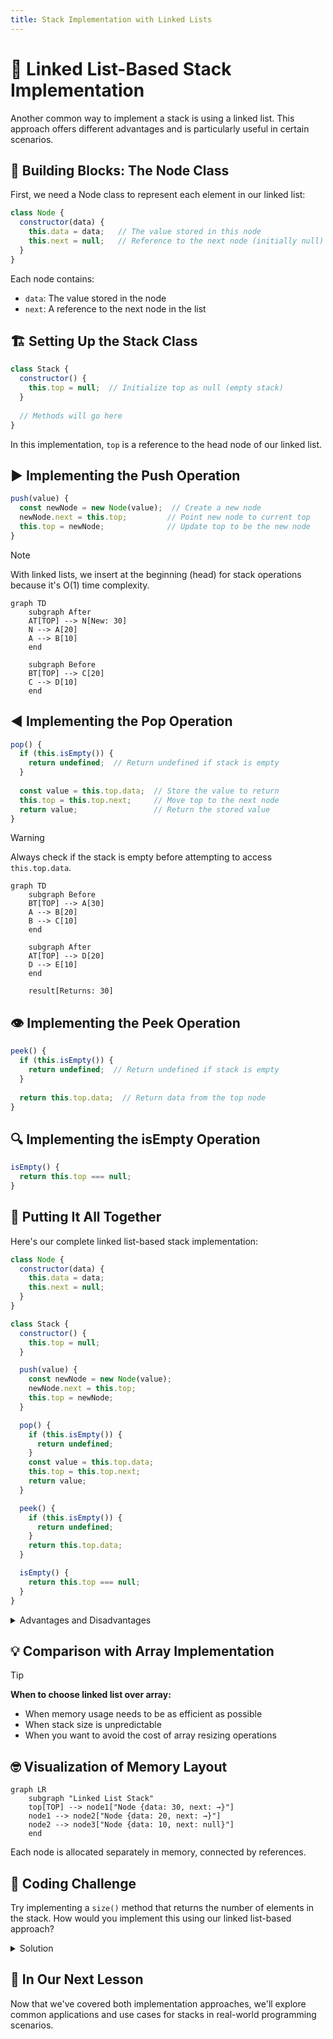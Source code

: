 ```yaml
---
title: Stack Implementation with Linked Lists
---
```


# 🔗 Linked List-Based Stack Implementation

Another common way to implement a stack is using a linked list. This approach offers different advantages and is particularly useful in certain scenarios.

## 🧱 Building Blocks: The Node Class

First, we need a Node class to represent each element in our linked list:

```javascript
class Node {
  constructor(data) {
    this.data = data;   // The value stored in this node
    this.next = null;   // Reference to the next node (initially null)
  }
}
```

Each node contains:
- `data`: The value stored in the node
- `next`: A reference to the next node in the list

## 🏗️ Setting Up the Stack Class

```javascript
class Stack {
  constructor() {
    this.top = null;  // Initialize top as null (empty stack)
  }
  
  // Methods will go here
}
```

In this implementation, `top` is a reference to the head node of our linked list.

## ▶️ Implementing the Push Operation

```javascript
push(value) {
  const newNode = new Node(value);  // Create a new node
  newNode.next = this.top;         // Point new node to current top
  this.top = newNode;              // Update top to be the new node
}
```

> [!NOTE]
> With linked lists, we insert at the beginning (head) for stack operations because it's O(1) time complexity.

```mermaid
graph TD
    subgraph After
    AT[TOP] --> N[New: 30]
    N --> A[20]
    A --> B[10]
    end
    
    subgraph Before
    BT[TOP] --> C[20]
    C --> D[10]
    end
```

## ◀️ Implementing the Pop Operation

```javascript
pop() {
  if (this.isEmpty()) {
    return undefined;  // Return undefined if stack is empty
  }
  
  const value = this.top.data;  // Store the value to return
  this.top = this.top.next;     // Move top to the next node
  return value;                 // Return the stored value
}
```

> [!WARNING]
> Always check if the stack is empty before attempting to access `this.top.data`.

```mermaid
graph TD
    subgraph Before
    BT[TOP] --> A[30]
    A --> B[20]
    B --> C[10]
    end
    
    subgraph After
    AT[TOP] --> D[20]
    D --> E[10]
    end
    
    result[Returns: 30]
```

## 👁️ Implementing the Peek Operation

```javascript
peek() {
  if (this.isEmpty()) {
    return undefined;  // Return undefined if stack is empty
  }
  
  return this.top.data;  // Return data from the top node
}
```

## 🔍 Implementing the isEmpty Operation

```javascript
isEmpty() {
  return this.top === null;
}
```

## 🔄 Putting It All Together

Here's our complete linked list-based stack implementation:

```javascript
class Node {
  constructor(data) {
    this.data = data;
    this.next = null;
  }
}

class Stack {
  constructor() {
    this.top = null;
  }

  push(value) {
    const newNode = new Node(value);
    newNode.next = this.top;
    this.top = newNode;
  }

  pop() {
    if (this.isEmpty()) {
      return undefined;
    }
    const value = this.top.data;
    this.top = this.top.next;
    return value;
  }

  peek() {
    if (this.isEmpty()) {
      return undefined;
    }
    return this.top.data;
  }

  isEmpty() {
    return this.top === null;
  }
}
```

<details>
<summary>Advantages and Disadvantages</summary>

### Advantages of Linked List Implementation ✅
- Dynamic size - grows and shrinks with stack usage
- No need to declare size beforehand
- No need to handle resizing
- Memory is allocated as needed, potentially reducing waste

### Disadvantages of Linked List Implementation ❌
- Requires additional memory for storing node pointers
- Slightly more complex implementation
- May have worse cache performance due to non-contiguous memory
- Each node requires extra memory for the `next` reference

</details>

## 💡 Comparison with Array Implementation

> [!TIP]
> **When to choose linked list over array:**
> - When memory usage needs to be as efficient as possible
> - When stack size is unpredictable
> - When you want to avoid the cost of array resizing operations

## 🤓 Visualization of Memory Layout

```mermaid
graph LR
    subgraph "Linked List Stack"
    top[TOP] --> node1["Node {data: 30, next: →}"]
    node1 --> node2["Node {data: 20, next: →}"]
    node2 --> node3["Node {data: 10, next: null}"]
    end
```

Each node is allocated separately in memory, connected by references.

## 💪 Coding Challenge

Try implementing a `size()` method that returns the number of elements in the stack. How would you implement this using our linked list-based approach?

<details>
<summary>Solution</summary>

```javascript
size() {
  let count = 0;
  let current = this.top;
  
  while (current !== null) {
    count++;
    current = current.next;
  }
  
  return count;
}
```

Unlike the array implementation, we need to traverse the list to count the elements.
</details>

## 🔄 In Our Next Lesson

Now that we've covered both implementation approaches, we'll explore common applications and use cases for stacks in real-world programming scenarios. 